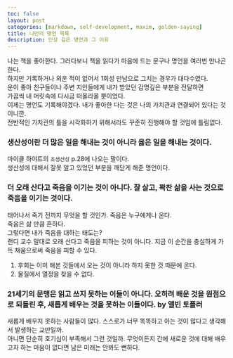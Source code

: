 ```yaml
---
toc: false
layout: post
categories: [markdown, self-development, maxim, golden-saying]
title: 나만의 명언 목록
description: 인상 깊은 명언과 그 이유
---
```


나는 책을 좋아한다. 그러다보니 책을 읽다가 마음에 드는 문구나 명언을 여러번 만나곤 한다.  
하지만 기록하거나 외운 적이 없어서 1회성 만남으로 그치는 경우가 대다수였다.  
운이 좋아 친구들이나 주변 지인들에게 내가 받았던 감명깊은 부분을 전달하면  
가끔씩 내 머릿속에 다시금 떠올라올 뿐이었다.  
이제는 명언도 기록해야겠다. 내가 좋아한 다는 것은 나의 가치관과 연결되어 있다는 것이니깐.  
전반적인 가치관의 틀을 시각화하기 위해서라도 꾸준히 진행해야 할 것임에 틀림없다.

### 생산성이란 더 많은 일을 해내는 것이 아니라 옳은 일을 해내는 것이다.
마이클 하야트의 `초생산성` p.28에 나오는 말이다.  
생산성에 대해서 잘못 알고 있었던 부분을 깨닫게 해준 명언이다.

### 더 오래 산다고 죽음을 이기는 것이 아니다. 잘 살고, 꽉찬 삶을 사는 것으로 죽음을 이기는 것이다. 
태어나서 죽기 전까지 무엇을 할 것인가. 죽음은 누구에게나 온다.  
죽음은 삶 만큼 흔하다.  
그렇다면 내가 죽음을 대하는 태도는?  
랜디 교수 말대로 오래 산다고 죽음을 피하는 것이 아니다. 지금 이 순간을 충실하게 가득 채움으로써 죽음을 피할 수 있다.  
1. 후회는 이미 해본 것들에서 오는 것이 아니라 하지 못한 것 때문에 온다.
2. 물질에서 열정을 찾을 수 없다. 

### 21세기의 문맹은 읽고 쓰지 못하는 이들이 아니다. 오히려 배운 것을 원점으로 되돌린 후, 새롭게 배우는 것을 못하는 이들이다. by 앨빈 토플러
새롭게 배우지 못하는 사람들이 많다. 스스로가 너무 똑똑하고 아는 것이 많다고 생각해서 발생하는 교만일까.  
아니면 단순히 호기심이 부족해서 그런 것일까.  무엇이든지 간에 새로운 것에 대해 배우고자 하는 마음이 없다면 남은 미래는 안봐도 뻔하다. 